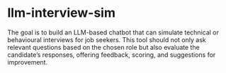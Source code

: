 # llm-interview-sim
The goal is to build an LLM-based chatbot that can simulate technical or behavioural interviews for job seekers. This tool should not only ask relevant questions based on the chosen role but also evaluate the candidate’s responses, offering feedback, scoring, and suggestions for improvement.
